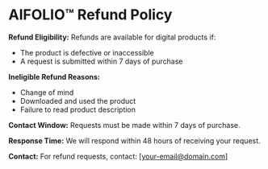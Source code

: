 # AIFOLIO™ Refund Policy

**Refund Eligibility:**
Refunds are available for digital products if:
- The product is defective or inaccessible
- A request is submitted within 7 days of purchase

**Ineligible Refund Reasons:**
- Change of mind
- Downloaded and used the product
- Failure to read product description

**Contact Window:**
Requests must be made within 7 days of purchase.

**Response Time:**
We will respond within 48 hours of receiving your request.

**Contact:**
For refund requests, contact: [your-email@domain.com]
